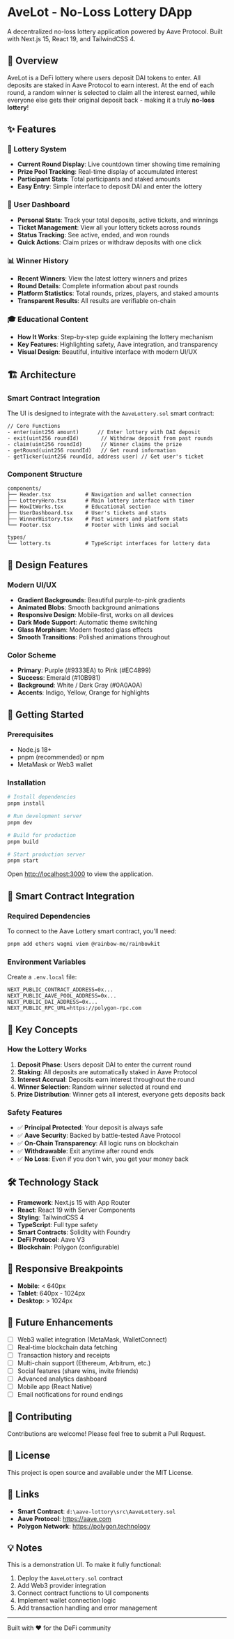 # AveLot - No-Loss Lottery DApp

A decentralized no-loss lottery application powered by Aave Protocol. Built with Next.js 15, React 19, and TailwindCSS 4.

## 🎯 Overview

AveLot is a DeFi lottery where users deposit DAI tokens to enter. All deposits are staked in Aave Protocol to earn interest. At the end of each round, a random winner is selected to claim all the interest earned, while everyone else gets their original deposit back - making it a truly **no-loss lottery**!

## ✨ Features

### 🎰 Lottery System
- **Current Round Display**: Live countdown timer showing time remaining
- **Prize Pool Tracking**: Real-time display of accumulated interest
- **Participant Stats**: Total participants and staked amounts
- **Easy Entry**: Simple interface to deposit DAI and enter the lottery

### 👤 User Dashboard
- **Personal Stats**: Track your total deposits, active tickets, and winnings
- **Ticket Management**: View all your lottery tickets across rounds
- **Status Tracking**: See active, ended, and won rounds
- **Quick Actions**: Claim prizes or withdraw deposits with one click

### 📊 Winner History
- **Recent Winners**: View the latest lottery winners and prizes
- **Round Details**: Complete information about past rounds
- **Platform Statistics**: Total rounds, prizes, players, and staked amounts
- **Transparent Results**: All results are verifiable on-chain

### 🎓 Educational Content
- **How It Works**: Step-by-step guide explaining the lottery mechanism
- **Key Features**: Highlighting safety, Aave integration, and transparency
- **Visual Design**: Beautiful, intuitive interface with modern UI/UX

## 🏗️ Architecture

### Smart Contract Integration
The UI is designed to integrate with the `AaveLottery.sol` smart contract:

```solidity
// Core Functions
- enter(uint256 amount)      // Enter lottery with DAI deposit
- exit(uint256 roundId)       // Withdraw deposit from past rounds
- claim(uint256 roundId)      // Winner claims the prize
- getRound(uint256 roundId)   // Get round information
- getTicker(uint256 roundId, address user) // Get user's ticket
```

### Component Structure

```
components/
├── Header.tsx           # Navigation and wallet connection
├── LotteryHero.tsx      # Main lottery interface with timer
├── HowItWorks.tsx       # Educational section
├── UserDashboard.tsx    # User's tickets and stats
├── WinnerHistory.tsx    # Past winners and platform stats
└── Footer.tsx           # Footer with links and social

types/
└── lottery.ts           # TypeScript interfaces for lottery data
```

## 🎨 Design Features

### Modern UI/UX
- **Gradient Backgrounds**: Beautiful purple-to-pink gradients
- **Animated Blobs**: Smooth background animations
- **Responsive Design**: Mobile-first, works on all devices
- **Dark Mode Support**: Automatic theme switching
- **Glass Morphism**: Modern frosted glass effects
- **Smooth Transitions**: Polished animations throughout

### Color Scheme
- **Primary**: Purple (#9333EA) to Pink (#EC4899)
- **Success**: Emerald (#10B981)
- **Background**: White / Dark Gray (#0A0A0A)
- **Accents**: Indigo, Yellow, Orange for highlights

## 🚀 Getting Started

### Prerequisites
- Node.js 18+ 
- pnpm (recommended) or npm
- MetaMask or Web3 wallet

### Installation

```bash
# Install dependencies
pnpm install

# Run development server
pnpm dev

# Build for production
pnpm build

# Start production server
pnpm start
```

Open [http://localhost:3000](http://localhost:3000) to view the application.

## 🔗 Smart Contract Integration

### Required Dependencies
To connect to the Aave Lottery smart contract, you'll need:

```bash
pnpm add ethers wagmi viem @rainbow-me/rainbowkit
```

### Environment Variables
Create a `.env.local` file:

```env
NEXT_PUBLIC_CONTRACT_ADDRESS=0x...
NEXT_PUBLIC_AAVE_POOL_ADDRESS=0x...
NEXT_PUBLIC_DAI_ADDRESS=0x...
NEXT_PUBLIC_RPC_URL=https://polygon-rpc.com
```

## 📝 Key Concepts

### How the Lottery Works

1. **Deposit Phase**: Users deposit DAI to enter the current round
2. **Staking**: All deposits are automatically staked in Aave Protocol
3. **Interest Accrual**: Deposits earn interest throughout the round
4. **Winner Selection**: Random winner selected at round end
5. **Prize Distribution**: Winner gets all interest, everyone gets deposits back

### Safety Features

- ✅ **Principal Protected**: Your deposit is always safe
- ✅ **Aave Security**: Backed by battle-tested Aave Protocol
- ✅ **On-Chain Transparency**: All logic runs on blockchain
- ✅ **Withdrawable**: Exit anytime after round ends
- ✅ **No Loss**: Even if you don't win, you get your money back

## 🛠️ Technology Stack

- **Framework**: Next.js 15 with App Router
- **React**: React 19 with Server Components
- **Styling**: TailwindCSS 4
- **TypeScript**: Full type safety
- **Smart Contracts**: Solidity with Foundry
- **DeFi Protocol**: Aave V3
- **Blockchain**: Polygon (configurable)

## 📱 Responsive Breakpoints

- **Mobile**: < 640px
- **Tablet**: 640px - 1024px
- **Desktop**: > 1024px

## 🎯 Future Enhancements

- [ ] Web3 wallet integration (MetaMask, WalletConnect)
- [ ] Real-time blockchain data fetching
- [ ] Transaction history and receipts
- [ ] Multi-chain support (Ethereum, Arbitrum, etc.)
- [ ] Social features (share wins, invite friends)
- [ ] Advanced analytics dashboard
- [ ] Mobile app (React Native)
- [ ] Email notifications for round endings

## 🤝 Contributing

Contributions are welcome! Please feel free to submit a Pull Request.

## 📄 License

This project is open source and available under the MIT License.

## 🔗 Links

- **Smart Contract**: `d:\aave-lottory\src\AaveLottery.sol`
- **Aave Protocol**: https://aave.com
- **Polygon Network**: https://polygon.technology

## 💡 Notes

This is a demonstration UI. To make it fully functional:

1. Deploy the `AaveLottery.sol` contract
2. Add Web3 provider integration
3. Connect contract functions to UI components
4. Implement wallet connection logic
5. Add transaction handling and error management

---

Built with ❤️ for the DeFi community
